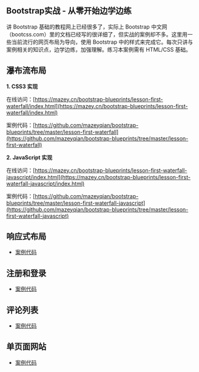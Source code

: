 ## Bootstrap实战 - 从零开始边学边练

讲 Bootstrap 基础的教程网上已经很多了，实际上 Bootstrap 中文网（bootcss.com）里的文档已经写的很详细了，但实战的案例却不多。这里用一些当前流行的网页布局为导向，使用 Bootstrap 中的样式来完成它。每次只讲与案例相关的知识点，边学边练，加强理解。练习本案例需有 HTML/CSS 基础。

## 瀑布流布局

**1\. CSS3 实现**

在线访问：[https://mazey.cn/bootstrap-blueprints/lesson-first-waterfall/index.html](https://mazey.cn/bootstrap-blueprints/lesson-first-waterfall/index.html)

案例代码：[https://github.com/mazeyqian/bootstrap-blueprints/tree/master/lesson-first-waterfall](https://github.com/mazeyqian/bootstrap-blueprints/tree/master/lesson-first-waterfall)

**2\. JavaScript 实现**

在线访问：[https://mazey.cn/bootstrap-blueprints/lesson-first-waterfall-javascript/index.html](https://mazey.cn/bootstrap-blueprints/lesson-first-waterfall-javascript/index.html)

案例代码：[https://github.com/mazeyqian/bootstrap-blueprints/tree/master/lesson-first-waterfall-javascript](https://github.com/mazeyqian/bootstrap-blueprints/tree/master/lesson-first-waterfall-javascript)

## 响应式布局

- [案例代码](https://github.com/mazeyqian/douban-bootstrap/tree/master/lesson-second-navigation)

## 注册和登录

- [案例代码](https://github.com/mazeyqian/douban-bootstrap/tree/master/lesson-third-login)

## 评论列表

- [案例代码](https://github.com/mazeyqian/douban-bootstrap/tree/master/lesson-fourth-comment)

## 单页面网站

- [案例代码](https://github.com/mazeyqian/douban-bootstrap/tree/master/lesson-fifth-singlepage)
